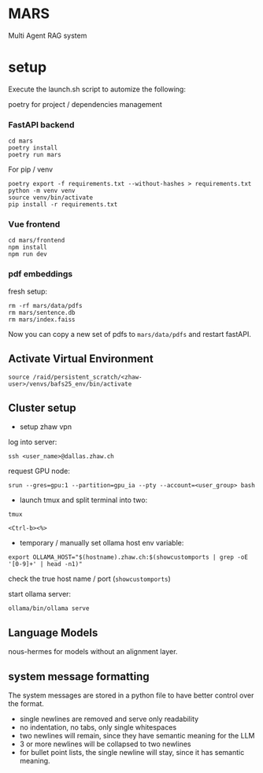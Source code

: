 # MARS
Multi Agent RAG system 

# setup

Execute the launch.sh script to automize the following:

poetry for project / dependencies management

### FastAPI backend
```
cd mars
poetry install
poetry run mars
```

For pip / venv
```
poetry export -f requirements.txt --without-hashes > requirements.txt
python -m venv venv
source venv/bin/activate
pip install -r requirements.txt
```

### Vue frontend
```
cd mars/frontend
npm install
npm run dev
```

### pdf embeddings
fresh setup:
```angular2html
rm -rf mars/data/pdfs
rm mars/sentence.db
rm mars/index.faiss
```
Now you can copy a new set of pdfs to `mars/data/pdfs`
and restart fastAPI. 


## Activate Virtual Environment

```
source /raid/persistent_scratch/<zhaw-user>/venvs/bafs25_env/bin/activate
```

## Cluster setup
* setup zhaw vpn

log into server:

`ssh <user_name>@dallas.zhaw.ch`

request GPU node:

`srun --gres=gpu:1 --partition=gpu_ia --pty --account=<user_group> bash`

* launch tmux and split terminal into two:
 
`tmux`

`<Ctrl-b><%>`

* temporary / manually set ollama host env variable:
 
`export OLLAMA_HOST="$(hostname).zhaw.ch:$(showcustomports | grep -oE '[0-9]+' | head -n1)"`

check the true host name / port (`showcustomports`)

start ollama server:

`ollama/bin/ollama serve`


## Language Models
nous-hermes for models without an alignment layer. 


## system message formatting
The system messages are stored in a python file to have better control over the
format. 
* single newlines are removed and serve only readability 
* no indentation, no tabs, only single whitespaces
* two newlines will remain, since they have semantic meaning for the LLM
* 3 or more newlines will be collapsed to two newlines
* for bullet point lists, the single newline will stay, since it has semantic
  meaning.


